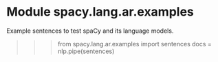 Module spacy.lang.ar.examples
=============================
Example sentences to test spaCy and its language models.

>>> from spacy.lang.ar.examples import sentences
>>> docs = nlp.pipe(sentences)